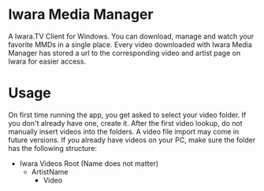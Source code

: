 # Iwara Media Manager

A Iwara.TV Client for Windows. 
You can download, manage and watch your favorite MMDs in a single place. 
Every video downloaded with Iwara Media Manager has stored a url to the corresponding video and artist page on Iwara for easier access.

# Usage

On first time running the app, you get asked to select your video folder. If you don't already have one, create it. 
After the first video lookup, do not manually insert videos into the folders. A video file import may come in future versions.
If you already have videos on your PC, make sure the folder has the following structure:

- Iwara Videos Root (Name does not matter)
    - ArtistName
        - Video

